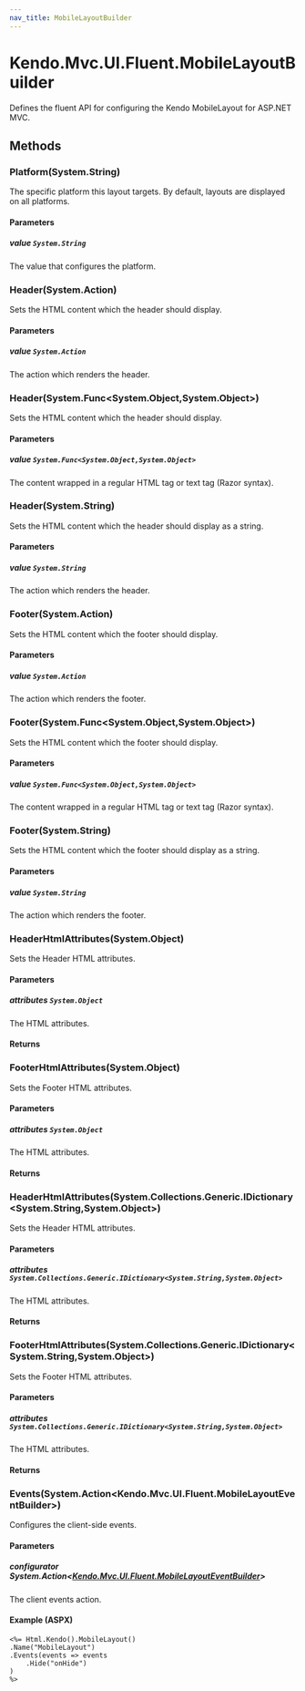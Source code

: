 ```yaml
---
nav_title: MobileLayoutBuilder
---
```


# Kendo.Mvc.UI.Fluent.MobileLayoutBuilder
Defines the fluent API for configuring the Kendo MobileLayout for ASP.NET MVC.




## Methods


### Platform(System.String)
The specific platform this layout targets. By default, layouts are displayed
            on all platforms.


#### Parameters

##### value `System.String`
The value that configures the platform.





### Header(System.Action)
Sets the HTML content which the header should display.


#### Parameters

##### value `System.Action`
The action which renders the header.





### Header(System.Func\<System.Object,System.Object\>)
Sets the HTML content which the header should display.


#### Parameters

##### value `System.Func<System.Object,System.Object>`
The content wrapped in a regular HTML tag or text tag (Razor syntax).





### Header(System.String)
Sets the HTML content which the header should display as a string.


#### Parameters

##### value `System.String`
The action which renders the header.





### Footer(System.Action)
Sets the HTML content which the footer should display.


#### Parameters

##### value `System.Action`
The action which renders the footer.





### Footer(System.Func\<System.Object,System.Object\>)
Sets the HTML content which the footer should display.


#### Parameters

##### value `System.Func<System.Object,System.Object>`
The content wrapped in a regular HTML tag or text tag (Razor syntax).





### Footer(System.String)
Sets the HTML content which the footer should display as a string.


#### Parameters

##### value `System.String`
The action which renders the footer.





### HeaderHtmlAttributes(System.Object)
Sets the Header HTML attributes.


#### Parameters

##### attributes `System.Object`
The HTML attributes.



#### Returns




### FooterHtmlAttributes(System.Object)
Sets the Footer HTML attributes.


#### Parameters

##### attributes `System.Object`
The HTML attributes.



#### Returns




### HeaderHtmlAttributes(System.Collections.Generic.IDictionary\<System.String,System.Object\>)
Sets the Header HTML attributes.


#### Parameters

##### attributes `System.Collections.Generic.IDictionary<System.String,System.Object>`
The HTML attributes.



#### Returns




### FooterHtmlAttributes(System.Collections.Generic.IDictionary\<System.String,System.Object\>)
Sets the Footer HTML attributes.


#### Parameters

##### attributes `System.Collections.Generic.IDictionary<System.String,System.Object>`
The HTML attributes.



#### Returns




### Events(System.Action\<Kendo.Mvc.UI.Fluent.MobileLayoutEventBuilder\>)
Configures the client-side events.


#### Parameters

##### configurator System.Action<[Kendo.Mvc.UI.Fluent.MobileLayoutEventBuilder](/api/wrappers/aspnet-mvc/Kendo.Mvc.UI.Fluent/MobileLayoutEventBuilder)>
The client events action.




#### Example (ASPX)
    <%= Html.Kendo().MobileLayout()
    .Name("MobileLayout")
    .Events(events => events
        .Hide("onHide")
    )
    %>



